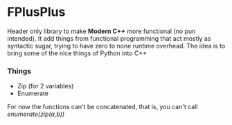 # FPlusPlus
Header only library to make **Modern C++** more functional (no pun intended).
It add things from functional programming that act mostly as syntactic sugar, trying to have zero to none runtime overhead. The idea is to bring some of the nice things of Python into C++

### Things 
* Zip (for 2 variables)
* Enumerate

For now the functions can't be concatenated, that is, you can't call *enumerate(zip(a,b))*